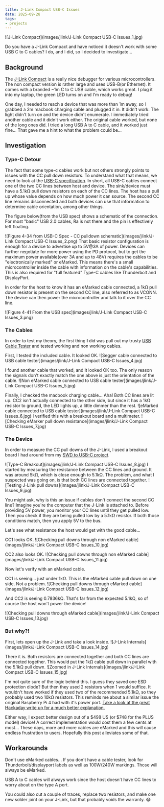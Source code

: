 ```yaml
---
title: J-Link Compact USB-C Issues
date: 2025-09-28
tags:
- projects
---
```


![J-Link Compact](images/jlink/J-Link Compact USB-C Issues_1.jpg)

Do you have a J-Link Compact and have noticed it doesn't work with some USB C to C cables? I do, and I did, so I decided to investigate...
## Background
The [J-Link Compact](https://www.segger.com/products/debug-probes/j-link/models/j-link-plus/) is a really nice debugger for various microcontrollers. The non compact version is rather large and uses USB-B(or Ethernet). It comes with a branded ~1m C to C USB cable, which works great. I plug it into my laptop, the green LED turns on and I'm ready to debug!

One day, I needed to reach a device that was more than 1m away, so I grabbed a 2m macbook charging cable and plugged it in. It didn't work. The light didn't turn on and the device didn't enumerate. I immediately tried another cable and it didn't work either. The original cable worked, but none of the long ones did. I tried a long USB A to C cable, and it worked just fine... That gave me a hint to what the problem could be...
## Investigation
### Type-C Detour
The fact that some type-c cables work but not others strongly points to issues with the CC pull down resistors. To understand what that means, we need to look at the [USB-C specification](https://www.usb.org/sites/default/files/USB%20Type-C%20Spec%20R2.0%20-%20August%202019.pdf). In short, all USB-C cables connect one of the two CC lines between host and device. The sink/device must have a 5.1kΩ pull down resistors on each of the CC lines. The host has a pull up whose value depends on how much power it can source. The second CC line remains disconnected and both devices can use that information to determine cable orientation, among other things.

The figure below(from the USB spec) shows a schematic of the connection. For most "basic" USB 2.0 cables, Ra is not there and the pin is effectively left floating.

![Figure 4-34 from USB-C Spec - CC pulldown schematic](images/jlink/J-Link Compact USB-C Issues_2.png)
That basic resistor configuration is enough for a device to advertise up to 5V@3A of power. Devices can further negotiate for more power using the PD protocol, but to get the maximum power available(over 3A and up to 48V) requires the cables to be "electronically marked" or eMarked. This means there's a small microcontroller inside the cable with information on the cable's capabilities. This is also required for "full featured" Type-C cables like Thunderbolt and DisplayPort.

In order for the host to know it has an eMarked cable connected, a 1kΩ pull down resistor is present on the second CC line, also referred to as VCONN. The device can then power the microcontroller and talk to it over the CC line.

![Figure 4-41 From the USB spec](images/jlink/J-Link Compact USB-C Issues_3.png)
### The Cables 
In order to test my theory, the first thing I did was pull out my trusty [USB Cable Tester](https://alvarop.com/2023/07/usb-cable-tester/) and tested working and non working cables.

First, I tested the included cable. It looked OK.
![Segger cable connected to USB cable tester](images/jlink/J-Link Compact USB-C Issues_4.jpg)

I found another cable that worked, and it looked OK too. The only reason the signals don't exactly match the one above is just the orientation of the cable.
![Non eMarked cable connected to USB cable tester](images/jlink/J-Link Compact USB-C Issues_5.jpg)

Finally, I checked the macbook charging cable... Aha! Both CC lines are lit up. CC2 isn't actually connected to the other side, but since it has a 1kΩ resistor to ground, the LED lights up, a little dimmer than the rest.
![eMarked cable connected to USB cable tester](images/jlink/J-Link Compact USB-C Issues_6.jpg)
I verified this with a breakout board and a multimeter.
![Checking eMarker pull down resistance](images/jlink/J-Link Compact USB-C Issues_7.jpg)
### The Device
In order to measure the CC pull downs of the J-Link, I used a breakout board I had around from my [SWD to USB-C project](https://alvarop.com/2025/03/swd-to-usbc/). 

![Type-C Breakout](images/jlink/J-Link Compact USB-C Issues_8.jpg)
I started by measuring the resistance between the CC lines and ground. It was around 5kΩ, which is close enough to 5.1kΩ. The problem, and what I suspected was going on, is that both CC lines are connected together.
![Testing J-Link pull downs](images/jlink/J-Link Compact USB-C Issues_9.jpg)

You might ask, why is this an issue if cables don't connect the second CC line? Imagine you're the computer that the J-Link is attached to. Before providing 5V power, you monitor your CC lines until they get pulled low. Then you check if they are being pulled low by a 5.1kΩ resistor. If both those conditions match, then you apply 5V to the bus.

Let's see what resistance the host would get with the good cable...

CC1 looks OK.
![Checking pull downs through non eMarked cable](images/jlink/J-Link Compact USB-C Issues_10.jpg)

CC2 also looks OK.
![Checking pull downs through non eMarked cable](images/jlink/J-Link Compact USB-C Issues_11.jpg)

Now let's verify with an eMarked cable.

CC1 is seeing... just under 1kΩ. This is the eMarked cable pull down on one side. Not a problem.
![Checking pull downs through eMarked cable](images/jlink/J-Link Compact USB-C Issues_12.jpg)

And CC2 is seeing 0.7836kΩ. That's far from the expected 5.1kΩ, so of course the host won't power the device!

![Checking pull downs through eMarked cable](images/jlink/J-Link Compact USB-C Issues_13.jpg)

### But why?!

First, lets open up the J-Link and take a look inside.
![J-Link Internals](images/jlink/J-Link Compact USB-C Issues_14.jpg)

There it is. Both resistors are connected together and both CC lines are connected together. This would put the 1kΩ cable pull down in parallel with the 5.1kΩ pull down.
![Zoomed in J-Link Internals](images/jlink/J-Link Compact USB-C Issues_15.jpg)

I'm not quite sure of the logic behind this. I guess they saved one ESD protection diode? But then they used 2 resistors when 1 would suffice. It wouldn't have worked if they used two of the recommended 5.1kΩ, so they probably used two 10kΩ resistors. This reminds me about a similar issue the original Raspberry Pi 4 had with it's power port. [Take a look at the great Hackaday write up for a much better explanation.](https://hackaday.com/2019/07/16/exploring-the-raspberry-pi-4-usb-c-issue-in-depth/)

Either way, I expect better design out of a $498 US (or $748 for the PLUS model) device! A correct implementation would cost them a few cents at most... These days, more and more cables are eMarked and this will cause endless frustration to users. Hopefully this post alleviates some of that.

## Workarounds
Don't use eMarked cables... If you don't have a cable tester, look for Thunderbolt/displayport labels as well as 100W/240W markings. Those will always be eMarked.

USB A to C cables will always work since the host doesn't have CC lines to worry about on the type A port.

You could also cut a couple of traces, replace two resistors, and make one new solder joint on your J-Link, but that probably voids the warranty. 😂
